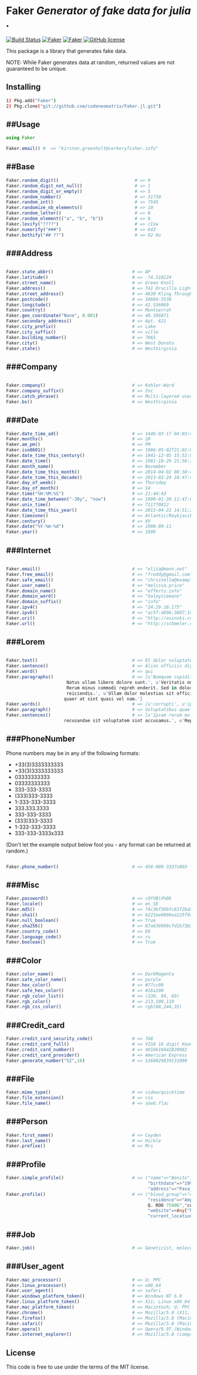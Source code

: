 Faker
*Generator of fake data for julia .*
=====
[![Build Status](https://travis-ci.org/codeneomatrix/Faker.jl.svg)](https://travis-ci.org/codeneomatrix/Faker.jl)
[![Faker](http://pkg.julialang.org/badges/Faker_0.4.svg)](http://pkg.julialang.org/?pkg=Faker)
[![Faker](http://pkg.julialang.org/badges/Faker_0.5.svg)](http://pkg.julialang.org/?pkg=Faker)
[![GitHub license](https://img.shields.io/badge/license-MIT-blue.svg)](https://raw.githubusercontent.com/codeneomatrix/Faker.jl/master/LICENSE.md)

This package is a library that generates fake data.


NOTE: While Faker generates data at random, returned values are not guaranteed to be unique.

Installing
----------
```bash
1) Pkg.add("Faker")
2) Pkg.clone("git://github.com/codeneomatrix/Faker.jl.git")
```

##Usage
-----
```julia
using Faker

Faker.email() #  => "kirsten.greenholt@corkeryfisher.info"
```

##Base
-----
```julia
Faker.random_digit()                             # => 9
Faker.random_digit_not_null()                    # => 1
Faker.random_digit_or_empty()                    # => 5
Faker.random_number()                            # => 31730
Faker.random_int()                               # => 7545
Faker.randomize_nb_elements()                    # => 10
Faker.random_letter()                            # => N
Faker.random_element(("a", "b", "b"))            # => b
Faker.lexify("????")                             # => cIxw
Faker.numerify("###")                            # => 643
Faker.bothify("## ??")                           # => 92 Hu
```

###Address
-----------------

```julia

Faker.state_abbr()                              # => AP
Faker.latitude()                                # => -74.518224
Faker.street_name()                             # => Green Knoll
Faker.address()                                 # => 741 Drucilla Lights Marlenport, VT 54198-4463
Faker.street_address()                          # => 4630 Kling Throughway
Faker.postcode()                                # => 18604-5538
Faker.longitude()                               # => 41.536069
Faker.country()                                 # => Montserrat
Faker.geo_coordinate("None", 0.001)             # => 48.396071
Faker.secondary_address()                       # => Apt. 621
Faker.city_prefix()                             # => Lake
Faker.city_suffix()                             # => ville
Faker.building_number()                         # => 7065
Faker.city()                                    # => West Donato
Faker.state()                                   # => WestVirginia


```



###Company
-----------------

```julia

Faker.company()                                 # => Kohler-Ward
Faker.company_suffix()                          # => Inc
Faker.catch_phrase()                            # => Multi-layered user-facing functionalities
Faker.bs()                                      # => WestVirginia

```

###Date
---------------------

```julia
Faker.date_time_ad()                            # => 1446-03-17 04:03:47
Faker.months()                                  # => 10
Faker.am_pm()                                   # => PM
Faker.iso8601()                                 # => 1986-05-02T21:01:04
Faker.date_time_this_century()                  # => 1941-12-05 15:52:02
Faker.date_time()                               # => 1981-10-29 21:56:29
Faker.month_name()                              # => November
Faker.date_time_this_month()                    # => 2014-04-02 08:38:48
Faker.date_time_this_decade()                   # => 2013-02-24 18:47:46
Faker.day_of_week()                             # => Thursday
Faker.day_of_month()                            # => 14
Faker.time("%H:%M:%S")                          # => 21:44:43
Faker.date_time_between("-30y", "now")          # => 1990-01-30 11:47:01
Faker.unix_time()                               # => 711770812
Faker.date_time_this_year()                     # => 2013-04-22 14:51:26
Faker.timezone()                                # => Atlantic/Reykjavik
Faker.century()                                 # => XV
Faker.date("%Y-%m-%d")                          # => 1998-09-11
Faker.year()                                    # => 1998

```
###Internet
---------------

```julia

Faker.email()                                   # => "eliza@mann.net"
Faker.free_email()                              # => "freddy@gmail.com"
Faker.safe_email()                              # => "christelle@example.org"
Faker.user_name()                               # => "melissa.price"
Faker.domain_name()                             # => "effertz.info"
Faker.domain_word()                             # => "haleyziemann"
Faker.domain_suffix()                           # => "info"
Faker.ipv4()                                    # => "24.29.18.175"
Faker.ipv6()                                    # => "ac5f:d696:3807:1d72:2eb5:4e81:7d2b:e1df"
Faker.uri()                                     # => "http://osinski.com/register/"
Faker.url()                                     # => "http://schmeler.com/"

```

###Lorem
---------------

```julia

Faker.text()                                    # => Et dolor voluptates quaerat. Natus qui consequatur dolor facere. Tenetur repudiandae totam id vitae aut.
Faker.sentence()                                # => Alias officiis dignissimos maxime nam ad distinctio.
Faker.word()                                    # => qui
Faker.paragraphs()                              # => [u'Numquam cupiditate omnis impedit nesciunt laboriosam. Vitae hic iste qui deleniti quo incidunt ratione.
                       Natus ullam libero dolore sunt.', u'Veritatis nostrum quod dolorem soluta cupiditate qui incidunt.
                       Rerum minus commodi repreh enderit. Sed in dolor quia ut est. Impedit eos nihil aut m olestiae
                       reiciendis.', u'Ullam dolor molestias sit officii s expedita fuga repellat. Et fuga sequi sit. Aperiam
                      quaer at sint quasi vel nam.']
Faker.words()                                   # => [u'corrupti', u'ipsum', u'inventore']
Faker.paragraph()                               # => Voluptatibus quae nihil aut amet quos. Vitae fugiat adipisci inventore eaque adipisci quia. Nostrum non et numquam illum. Sed id dolore quia.
Faker.sentences()                               # => [u'Ipsam rerum molestias quod magni totam pariatur enim.',u'Dolores perspiciatis consequatur porro
                      recusandae sit voluptatem sint accusamus.', u'Repellendus explicabo delectus ad #Name
```


###PhoneNumber
---------------------

Phone numbers may be in any of the following formats:

  * +33(3)3333333333
  * +33(3)3333333333
  * 03333333333
  * 03333333333
  * 333-333-3333
  * (333)333-3333
  * 1-333-333-3333
  * 333.333.3333
  * 333-333-3333
  * (333)333-3333
  * 1-333-333-3333
  * 333-333-3333x333

(Don't let the example output below fool you - any format can be returned at random.)

```julia

Faker.phone_number()                            # => 456-089-3337x803

```


###Misc
---------------------
```julia
Faker.password()                                # => cQYVB)X%0$
Faker.locale()                                  # => en_SE
Faker.md5()                                     # => 74c3bf36bfc61f2bda75492b422bfaa7
Faker.sha1()                                    # => b221ee6090aa125f9acca8ea851d0dc7d9fb0886
Faker.null_boolean()                            # => True
Faker.sha256()                                  # => 87a636998cfd1b73b371079d51df2b6b419c94053d73b0da29a7f2e2da7f070a
Faker.country_code()                            # => DO
Faker.language_code()                           # => ru
Faker.boolean()                                 # => True
```


###Color
---------------------
```julia
Faker.color_name()                              # => DarkMagenta
Faker.safe_color_name()                         # => purple
Faker.hex_color()                               # => #77cc00
Faker.safe_hex_color()                          # => #16a100
Faker.rgb_color_list()                          # => (230, 94, 69)
Faker.rgb_color()                               # => 213,100,110
Faker.rgb_css_color()                           # => rgb(88,244,35)
```


###Credit_card
---------------------
```julia
Faker.credit_card_security_code()               # => 768
Faker.credit_card_full()                        # => VISA 16 digit Keon Marvin 4493818436107305 CVC 976
Faker.credit_card_number()                      # => 4916619442820082
Faker.credit_card_provider()                    # => American Express
Faker.generate_number("52",16)                  # => 5268029839131090
```

###File
---------------------
```julia
Faker.mime_type()                               # => video/quicktime
Faker.file_extension()                          # => css
Faker.file_name()                               # => sUwb.flac
```


###Person
---------------------
```julia
Faker.first_name()                              # => Cayden
Faker.last_name()                               # => Hickle
Faker.prefixe()                                 # => Mrs
```

###Profile
---------------------
```julia
Faker.simple_profile()                          # => ("name"=>"Benito","mail"=>"Sandra66@hotmail.com","username"=>"nGamez",
                                                      "birthdate"=>"1997-3-16","sex"=>"F",
                                                      "address"=>"Pasaje Morelos 373 572 San Carlota de la Montaña,BC 47785")
Faker.profile()                                 # => ("blood_group"=>"AB-","job"=>"Radiographer, therapeutic",
                                                      "residence"=>"Ampliación Escobar 515 Interior 017 San Carlota de la Montaña,
                                                      Q. ROO 75906","company"=>"Bañuelos-Delgadillo y Asociados",
                                                      "website"=>Any["http://bdya.com/","http://www.mgyc.com/"],
                                                      "current_location"=>(4.50390625,17.015625))
```

###Job
---------------------
```julia
Faker.job()                                     # => Geneticist, molecular
```

###User_agent
---------------------
```julia
Faker.mac_processor()                           # => U; PPC
Faker.linux_processor()                         # => x86_64
Faker.user_agent()                              # => safari
Faker.windows_platform_token()                  # => Windows NT 6.0
Faker.linux_platform_token()                    # => X11; Linux x86_64
Faker.mac_platform_token()                      # => Macintosh; U; PPC Mac OS X 10_6_5
Faker.chrome()                                  # => Mozilla/5.0 (X11; Linux x86_64) AppleWebKit/5311 (KHTML, like Gecko)                                          # => Chrome/14.0.867.0 Safari/5311
Faker.firefox()                                 # => Mozilla/5.0 (Macintosh; U; PPC Mac OS X 10_8_7; rv:1.9.3.20)                                    # => Gecko/2002-10-25 15:36:53 Firefox/7.0
Faker.safari()                                  # => Mozilla/5.0 (Macintosh; PPC Mac OS X 10_5_9 rv:3.0; it-IT)                                             # => AppleWebKit/532.42.3 (KHTML, like Gecko) Version/5.0.1 Safari/532.42.3
Faker.opera()                                   # => Opera/9.97.(Windows CE; sl-SI) Presto/2.9.182 Version/12.00)
Faker.internet_explorer()                       # => Mozilla/5.0 (compatible; MSIE 9.0; Windows NT 5.01; Trident/5.0)
```


License
-------
This code is free to use under the terms of the MIT license.
